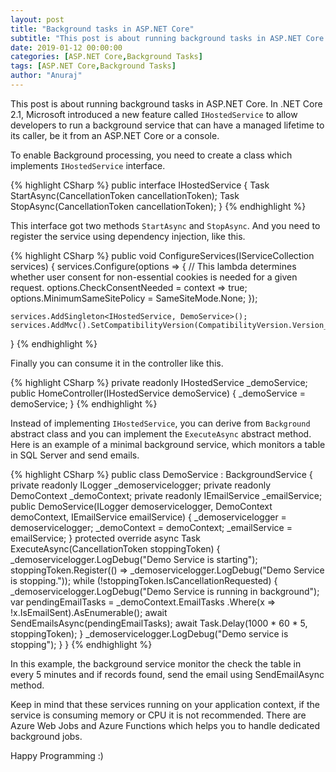 ```yaml
---
layout: post
title: "Background tasks in ASP.NET Core"
subtitle: "This post is about running background tasks in ASP.NET Core. In .NET Core 2.1, Microsoft introduced a new feature called IHostedService to allow developers to run a background service that can have a managed lifetime to its caller, be it from an ASP.NET Core or a console."
date: 2019-01-12 00:00:00
categories: [ASP.NET Core,Background Tasks]
tags: [ASP.NET Core,Background Tasks]
author: "Anuraj"
---
```

This post is about running background tasks in ASP.NET Core. In .NET Core 2.1, Microsoft introduced a new feature called `IHostedService` to allow developers to run a background service that can have a managed lifetime to its caller, be it from an ASP.NET Core or a console.

To enable Background processing, you need to create a class which implements `IHostedService` interface. 

{% highlight CSharp %}
public interface IHostedService
{
    Task StartAsync(CancellationToken cancellationToken);
    Task StopAsync(CancellationToken cancellationToken);
}
{% endhighlight %}

This interface got two methods `StartAsync` and `StopAsync`. And you need to register the service using dependency injection, like this.

{% highlight CSharp %}
public void ConfigureServices(IServiceCollection services)
{
    services.Configure<CookiePolicyOptions>(options =>
    {
        // This lambda determines whether user consent for non-essential cookies is needed for a given request.
        options.CheckConsentNeeded = context => true;
        options.MinimumSameSitePolicy = SameSiteMode.None;
    });

    services.AddSingleton<IHostedService, DemoService>();
    services.AddMvc().SetCompatibilityVersion(CompatibilityVersion.Version_2_2);
}
{% endhighlight %}

Finally you can consume it in the controller like this.

{% highlight CSharp %}
private readonly IHostedService _demoService;
public HomeController(IHostedService demoService)
{
    _demoService = demoService;
}
{% endhighlight %}

Instead of implementing `IHostedService`, you can derive from `Background` abstract class and you can implement the `ExecuteAsync` abstract method. Here is an example of a minimal background service, which monitors a table in SQL Server and send emails.

{% highlight CSharp %}
public class DemoService : BackgroundService
{
    private readonly ILogger<DemoService> _demoservicelogger;
    private readonly DemoContext _demoContext;
    private readonly IEmailService _emailService;
    public DemoService(ILogger<DemoService> demoservicelogger, 
        DemoContext demoContext, IEmailService emailService)
    {
        _demoservicelogger = demoservicelogger;
        _demoContext = demoContext;
        _emailService = emailService;
    }
    protected override async Task ExecuteAsync(CancellationToken stoppingToken)
    {
        _demoservicelogger.LogDebug("Demo Service is starting");
        stoppingToken.Register(() => _demoservicelogger.LogDebug("Demo Service is stopping."));
        while (!stoppingToken.IsCancellationRequested)
        {
            _demoservicelogger.LogDebug("Demo Service is running in background");
            var pendingEmailTasks = _demoContext.EmailTasks
                .Where(x => !x.IsEmailSent).AsEnumerable();
            await SendEmailsAsync(pendingEmailTasks);
            await Task.Delay(1000 * 60 * 5, stoppingToken);
        }
        _demoservicelogger.LogDebug("Demo service is stopping");
    }
}
{% endhighlight %}

In this example, the background service monitor the check the table in every 5 minutes and if records found, send the email using SendEmailAsync method.

Keep in mind that these services running on your application context, if the service is consuming memory or CPU it is not recommended. There are Azure Web Jobs and Azure Functions which helps you to handle dedicated background jobs.

Happy Programming :)